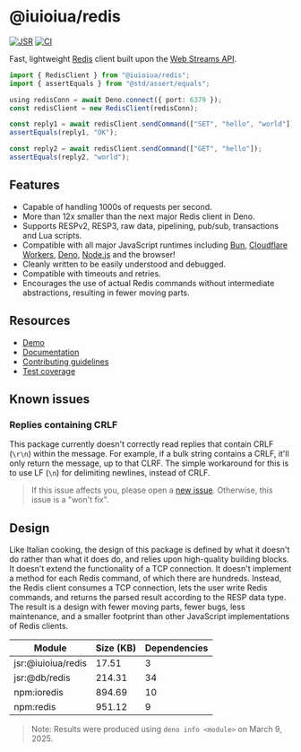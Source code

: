 # @iuioiua/redis

[![JSR](https://jsr.io/badges/@iuioiua/redis)](https://jsr.io/@iuioiua/redis)
[![CI](https://github.com/iuioiua/redis/actions/workflows/ci.yml/badge.svg)](https://github.com/iuioiua/redis/actions/workflows/ci.yml)

Fast, lightweight [Redis](https://redis.io/) client built upon the
[Web Streams API](https://developer.mozilla.org/en-US/docs/Web/API/Streams_API).

```ts
import { RedisClient } from "@iuioiua/redis";
import { assertEquals } from "@std/assert/equals";

using redisConn = await Deno.connect({ port: 6379 });
const redisClient = new RedisClient(redisConn);

const reply1 = await redisClient.sendCommand(["SET", "hello", "world"]);
assertEquals(reply1, "OK");

const reply2 = await redisClient.sendCommand(["GET", "hello"]);
assertEquals(reply2, "world");
```

## Features

- Capable of handling 1000s of requests per second.
- More than 12x smaller than the next major Redis client in Deno.
- Supports RESPv2, RESP3, raw data, pipelining, pub/sub, transactions and Lua
  scripts.
- Compatible with all major JavaScript runtimes including
  [Bun](https://bun.sh/), [Cloudflare Workers](https://workers.cloudflare.com/),
  [Deno](https://deno.com/), [Node.js](https://nodejs.org/en) and the browser!
- Cleanly written to be easily understood and debugged.
- Compatible with timeouts and retries.
- Encourages the use of actual Redis commands without intermediate abstractions,
  resulting in fewer moving parts.

## Resources

- [Demo](https://iuioiua-redis-demo.deno.dev/)
- [Documentation](https://jsr.io/@iuioiua/redis/doc)
- [Contributing guidelines](./CONTRIBUTING.md)
- [Test coverage](https://iuioiua-redis-coverage.deno.dev/)

## Known issues

### Replies containing CRLF

This package currently doesn't correctly read replies that contain CRLF (`\r\n`)
within the message. For example, if a bulk string contains a CRLF, it'll only
return the message, up to that CLRF. The simple workaround for this is to use LF
(`\n`) for delimiting newlines, instead of CRLF.

> If this issue affects you, please open a
> [new issue](https://github.com/iuioiua/redis/issues/new). Otherwise, this
> issue is a "won't fix".

## Design

Like Italian cooking, the design of this package is defined by what it doesn't
do rather than what it does do, and relies upon high-quality building blocks. It
doesn't extend the functionality of a TCP connection. It doesn't implement a
method for each Redis command, of which there are hundreds. Instead, the Redis
client consumes a TCP connection, lets the user write Redis commands, and
returns the parsed result according to the RESP data type. The result is a
design with fewer moving parts, fewer bugs, less maintenance, and a smaller
footprint than other JavaScript implementations of Redis clients.

| Module             | Size (KB) | Dependencies |
| ------------------ | --------- | ------------ |
| jsr:@iuioiua/redis | 17.51     | 3            |
| jsr:@db/redis      | 214.31    | 34           |
| npm:ioredis        | 894.69    | 10           |
| npm:redis          | 951.12    | 9            |

> Note: Results were produced using `deno info <module>` on March 9, 2025.
